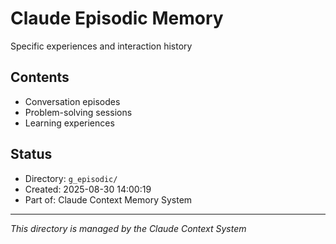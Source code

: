 # Claude Episodic Memory

Specific experiences and interaction history

## Contents
- Conversation episodes
- Problem-solving sessions
- Learning experiences

## Status
- Directory: `g_episodic/`
- Created: 2025-08-30 14:00:19
- Part of: Claude Context Memory System

---
*This directory is managed by the Claude Context System*
